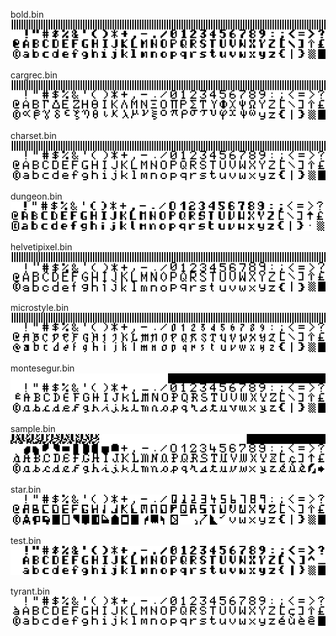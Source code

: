 bold.bin  
![]( bold.png )

cargrec.bin  
![]( cargrec.png )

charset.bin  
![]( charset.png )

dungeon.bin  
![]( dungeon.png )

helvetipixel.bin  
![]( helvetipixel.png )

microstyle.bin  
![]( microstyle.png )

montesegur.bin  
![]( montesegur.png )

sample.bin  
![]( sample.png )

star.bin  
![]( star.png )

test.bin  
![]( test.png )

tyrant.bin  
![]( tyrant.png )

